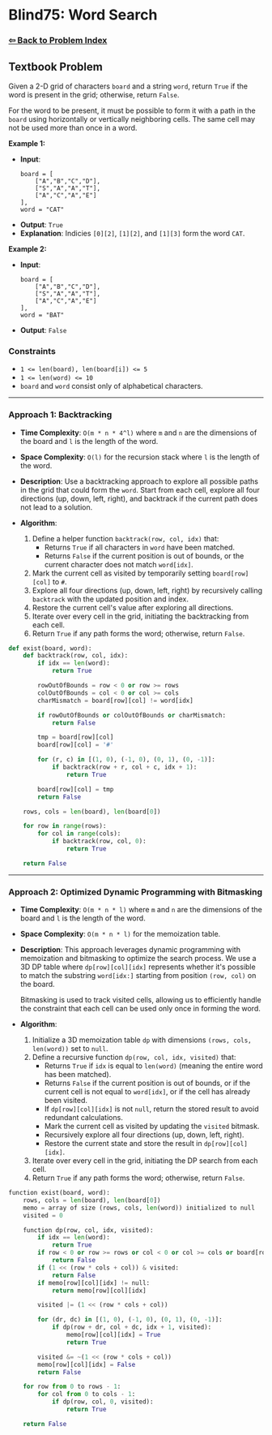 # Blind75: Word Search

### [⇦ Back to Problem Index](../../index.md)

## Textbook Problem

Given a 2-D grid of characters `board` and a string `word`, return `True` if the word is present in the grid; otherwise, return `False`.

For the word to be present, it must be possible to form it with a path in the `board` using horizontally or vertically neighboring cells. The same cell may not be used more than once in a word.

**Example 1:**

-   **Input**:
    ```
    board = [
    	["A","B","C","D"],
    	["S","A","A","T"],
    	["A","C","A","E"]
    ],
    word = "CAT"
    ```
-   **Output**: `True`
-   **Explanation**: Indicies `[0][2]`, `[1][2]`, and `[1][3]` form the word `CAT`.

**Example 2:**

-   **Input**:
    ```
    board = [
    	["A","B","C","D"],
    	["S","A","A","T"],
    	["A","C","A","E"]
    ],
    word = "BAT"
    ```
-   **Output**: `False`

### Constraints

-   `1 <= len(board), len(board[i]) <= 5`
-   `1 <= len(word) <= 10`
-   `board` and `word` consist only of alphabetical characters.

---

### Approach 1: Backtracking

-   **Time Complexity**: `O(m * n * 4^l)` where `m` and `n` are the dimensions of the board and `l` is the length of the word.
-   **Space Complexity**: `O(l)` for the recursion stack where `l` is the length of the word.
-   **Description**: Use a backtracking approach to explore all possible paths in the grid that could form the `word`. Start from each cell, explore all four directions (up, down, left, right), and backtrack if the current path does not lead to a solution.
-   **Algorithm**:

    1.  Define a helper function `backtrack(row, col, idx)` that:
        -   Returns `True` if all characters in `word` have been matched.
        -   Returns `False` if the current position is out of bounds, or the current character does not match `word[idx]`.
    2.  Mark the current cell as visited by temporarily setting `board[row][col]` to `#`.
    3.  Explore all four directions (up, down, left, right) by recursively calling `backtrack` with the updated position and index.
    4.  Restore the current cell's value after exploring all directions.
    5.  Iterate over every cell in the grid, initiating the backtracking from each cell.
    6.  Return `True` if any path forms the word; otherwise, return `False`.

```python
def exist(board, word):
	def backtrack(row, col, idx):
		if idx == len(word):
			return True

		rowOutOfBounds = row < 0 or row >= rows
		colOutOfBounds = col < 0 or col >= cols
		charMismatch = board[row][col] != word[idx]

		if rowOutOfBounds or colOutOfBounds or charMismatch:
			return False

		tmp = board[row][col]
		board[row][col] = '#'

		for (r, c) in [(1, 0), (-1, 0), (0, 1), (0, -1)]:
			if backtrack(row + r, col + c, idx + 1):
				return True

		board[row][col] = tmp
		return False

	rows, cols = len(board), len(board[0])

	for row in range(rows):
		for col in range(cols):
			if backtrack(row, col, 0):
				return True

	return False
```

---

### Approach 2: Optimized Dynamic Programming with Bitmasking

-   **Time Complexity**: `O(m * n * l)` where `m` and `n` are the dimensions of the board and `l` is the length of the word.
-   **Space Complexity**: `O(m * n * l)` for the memoization table.
-   **Description**: This approach leverages dynamic programming with memoization and bitmasking to optimize the search process. We use a 3D DP table where `dp[row][col][idx]` represents whether it's possible to match the substring `word[idx:]` starting from position `(row, col)` on the board.

    Bitmasking is used to track visited cells, allowing us to efficiently handle the constraint that each cell can be used only once in forming the word.

-   **Algorithm**:

    1. Initialize a 3D memoization table `dp` with dimensions `(rows, cols, len(word))` set to `null`.
    2. Define a recursive function `dp(row, col, idx, visited)` that:
        - Returns `True` if `idx` is equal to `len(word)` (meaning the entire word has been matched).
        - Returns `False` if the current position is out of bounds, or if the current cell is not equal to `word[idx]`, or if the cell has already been visited.
        - If `dp[row][col][idx]` is not `null`, return the stored result to avoid redundant calculations.
        - Mark the current cell as visited by updating the `visited` bitmask.
        - Recursively explore all four directions (up, down, left, right).
        - Restore the current state and store the result in `dp[row][col][idx]`.
    3. Iterate over every cell in the grid, initiating the DP search from each cell.
    4. Return `True` if any path forms the word; otherwise, return `False`.

```python
function exist(board, word):
	rows, cols = len(board), len(board[0])
	memo = array of size (rows, cols, len(word)) initialized to null
	visited = 0

	function dp(row, col, idx, visited):
		if idx == len(word):
			return True
		if row < 0 or row >= rows or col < 0 or col >= cols or board[row][col] != word[idx]:
			return False
		if (1 << (row * cols + col)) & visited:
			return False
		if memo[row][col][idx] != null:
			return memo[row][col][idx]

		visited |= (1 << (row * cols + col))

		for (dr, dc) in [(1, 0), (-1, 0), (0, 1), (0, -1)]:
			if dp(row + dr, col + dc, idx + 1, visited):
				memo[row][col][idx] = True
				return True

		visited &= ~(1 << (row * cols + col))
		memo[row][col][idx] = False
		return False

	for row from 0 to rows - 1:
		for col from 0 to cols - 1:
			if dp(row, col, 0, visited):
				return True

	return False
```
